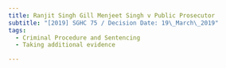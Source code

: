 ```yaml
---
title: Ranjit Singh Gill Menjeet Singh v Public Prosecutor
subtitle: "[2019] SGHC 75 / Decision Date: 19\_March\_2019"
tags:
  - Criminal Procedure and Sentencing
  - Taking additional evidence

---
```

